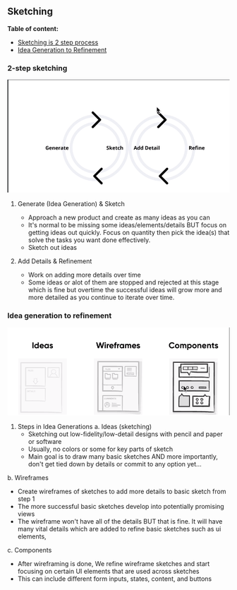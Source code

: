 ## Sketching

**Table of content:**

- [Sketching is 2 step process](#item-one)
- [Idea Generation to Refinement](#item-two)

### 2-step sketching

![Sketching Process](/assets/2-step-sketching.png "Sketching Process")

1. Generate (Idea Generation) & Sketch

   - Approach a new product and create as many ideas as you can
   - It's normal to be missing some ideas/elements/details BUT focus on getting ideas out quickly. Focus on quantity then pick the idea(s) that solve the tasks you want done effectively.
   - Sketch out ideas

2. Add Details & Refinement

   - Work on adding more details over time
   - Some ideas or alot of them are stopped and rejected at this stage which is fine but
      overtime the successful ideas will grow more and more detailed as you continue
      to iterate over time.

### Idea generation to refinement

![Ideas to Components - Sketching](/assets/Ideas-Refinement.png)

1. Steps in Idea Generations
  a. Ideas (sketching)
   - Sketching out low-fidelity/low-detail designs with pencil and paper or software
   - Usually, no colors or some for key parts of sketch
   - Main goal is to draw many basic sketches AND more importantly, don't get tied down by details or commit to any option yet...

 b. Wireframes
  - Create wireframes of sketches to add more details to basic sketch from step 1
  - The more successful basic sketches develop into potentially promising views
  - The wireframe won't have all of the details BUT that is fine. It will have many vital details which are added to refine basic sketches such as ui elements,

c. Components
  - After wireframing is done, We refine wireframe sketches and start focusing on certain UI elements that are used across sketches
  - This can include different form inputs, states, content, and buttons